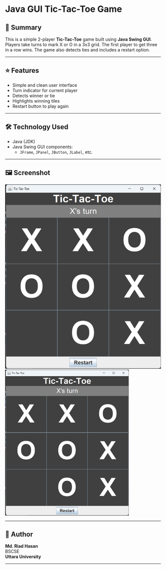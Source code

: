 # Java GUI Tic-Tac-Toe Game

## 📝 Summary

This is a simple 2-player **Tic-Tac-Toe** game built using **Java Swing GUI**. Players take turns to mark X or O in a 3x3 grid. The first player to get three in a row wins. The game also detects ties and includes a restart option.

---

## ⭐ Features

- Simple and clean user interface
- Turn indicator for current player
- Detects winner or tie
- Highlights winning tiles
- Restart button to play again

---

## 🛠️ Technology Used

- Java (JDK)
- Java Swing GUI components:
  - `JFrame`, `JPanel`, `JButton`, `JLabel`, etc.

---

## 🖼️ Screenshot

![Tic-Tac-Toe Screenshot](tictactoe.png)
<img src="tictactoe.png" alt="Tic-Tac-Toe Screenshot" width="400"/>

---

## 👤 Author

**Md. Riad Hasan**  
BSCSE   
**Uttara University**

---

